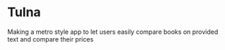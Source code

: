 Tulna
=====

Making a metro style app to let users easily compare books on provided text and compare their prices